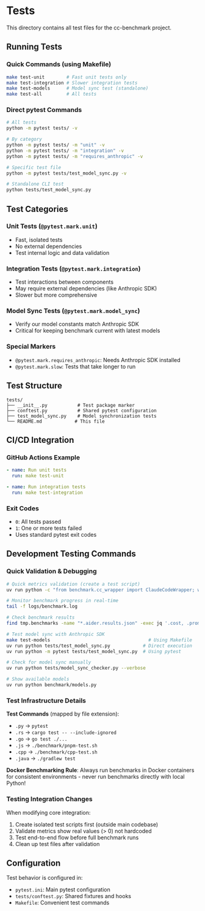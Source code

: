 # Tests

This directory contains all test files for the cc-benchmark project.

## Running Tests

### Quick Commands (using Makefile)
```bash
make test-unit        # Fast unit tests only
make test-integration # Slower integration tests
make test-models      # Model sync test (standalone)
make test-all         # All tests
```

### Direct pytest Commands
```bash
# All tests
python -m pytest tests/ -v

# By category
python -m pytest tests/ -m "unit" -v
python -m pytest tests/ -m "integration" -v
python -m pytest tests/ -m "requires_anthropic" -v

# Specific test file
python -m pytest tests/test_model_sync.py -v

# Standalone CLI test
python tests/test_model_sync.py
```

## Test Categories

### Unit Tests (`@pytest.mark.unit`)
- Fast, isolated tests
- No external dependencies
- Test internal logic and data validation

### Integration Tests (`@pytest.mark.integration`) 
- Test interactions between components
- May require external dependencies (like Anthropic SDK)
- Slower but more comprehensive

### Model Sync Tests (`@pytest.mark.model_sync`)
- Verify our model constants match Anthropic SDK
- Critical for keeping benchmark current with latest models

### Special Markers
- `@pytest.mark.requires_anthropic`: Needs Anthropic SDK installed
- `@pytest.mark.slow`: Tests that take longer to run

## Test Structure

```
tests/
├── __init__.py           # Test package marker
├── conftest.py           # Shared pytest configuration
├── test_model_sync.py    # Model synchronization tests
└── README.md            # This file
```

## CI/CD Integration

### GitHub Actions Example
```yaml
- name: Run unit tests
  run: make test-unit

- name: Run integration tests  
  run: make test-integration
```

### Exit Codes
- `0`: All tests passed
- `1`: One or more tests failed
- Uses standard pytest exit codes

## Development Testing Commands

### Quick Validation & Debugging
```bash
# Quick metrics validation (create a test script)
uv run python -c "from benchmark.cc_wrapper import ClaudeCodeWrapper; w=ClaudeCodeWrapper(verbose=True); print(w.run('What is 2+2?')); print(f'Cost: ${w.total_cost:.6f}, Tokens: {w.total_tokens_sent}/{w.total_tokens_received}')"

# Monitor benchmark progress in real-time
tail -f logs/benchmark.log

# Check benchmark results
find tmp.benchmarks -name "*.aider.results.json" -exec jq '.cost, .prompt_tokens, .completion_tokens' {} \;

# Test model sync with Anthropic SDK
make test-models                                    # Using Makefile
uv run python tests/test_model_sync.py            # Direct execution
uv run python -m pytest tests/test_model_sync.py  # Using pytest

# Check for model sync manually  
uv run python tests/model_sync_checker.py --verbose

# Show available models  
uv run python benchmark/models.py
```

### Test Infrastructure Details

**Test Commands** (mapped by file extension):
- `.py` → `pytest`
- `.rs` → `cargo test -- --include-ignored`
- `.go` → `go test ./...`
- `.js` → `./benchmark/pnpm-test.sh`
- `.cpp` → `./benchmark/cpp-test.sh`
- `.java` → `./gradlew test`

**Docker Benchmarking Rule**: Always run benchmarks in Docker containers for consistent environments - never run benchmarks directly with local Python!

### Testing Integration Changes

When modifying core integration:
1. Create isolated test scripts first (outside main codebase)
2. Validate metrics show real values (> 0) not hardcoded
3. Test end-to-end flow before full benchmark runs
4. Clean up test files after validation

## Configuration

Test behavior is configured in:
- `pytest.ini`: Main pytest configuration
- `tests/conftest.py`: Shared fixtures and hooks
- `Makefile`: Convenient test commands
